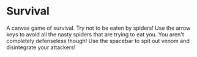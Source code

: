 # Survival
A canvas game of survival. Try not to be eaten by spiders!
Use the arrow keys to avoid all the nasty spiders that are trying to eat you. You aren't completely defenseless though! Use the spacebar to spit out venom and disintegrate your attackers!
